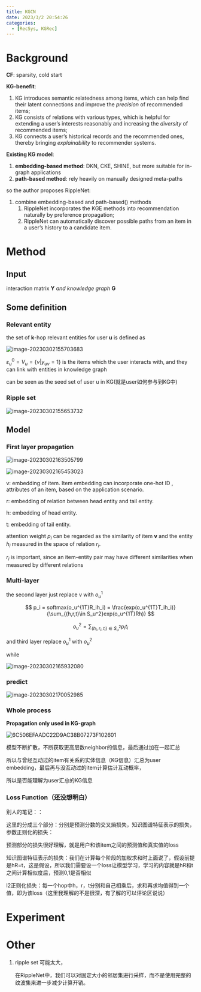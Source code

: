 ```yaml
---
title: KGCN
date: 2023/3/2 20:54:26
categories:
  - [RecSys, KGRec]
---
```



# Background

**CF**: sparsity, cold start

**KG-benefit**:

1. KG introduces semantic relatedness among items, which can help find their latent connections and improve the *precision* of recommended items; 
2. KG consists of relations with various types, which is helpful for extending a user’s interests reasonably and increasing the *diversity* of recommended items;
3. KG connects a user’s historical records and the recommended ones, thereby bringing *explainability* to recommender systems.

**Existing KG model**:

1. **embedding-based method**: DKN, CKE, SHINE, but more suitable for in-graph applications
2. **path-based method**:  rely heavily on manually designed meta-paths



so the author proposes RippleNet:

1. combine embedding-based and path-based() methods
   1. RippleNet incorporates the KGE methods into recommendation naturally by preference propagation;  
   2. RippleNet can automatically discover possible paths from an item in a user’s history to a candidate item.



# Method

## Input

interaction matrix **Y** *and knowledge graph* **G**

## Some definition

### Relevant entity

the set of  **k**-hop relevant entities for user **u** is defined as

![image-20230302155703683](https://ayimd-pic.oss-cn-guangzhou.aliyuncs.com/image-20230302155703683.png)

$\varepsilon_u^0=V_u = \{v|y_{uv}=1\}$ is the items which the user interacts with, and they can link with entities in knowledge graph

can be seen as the seed set of user u in KG(就是user如何参与到KG中)

### Ripple set

![image-20230302155653732](https://ayimd-pic.oss-cn-guangzhou.aliyuncs.com/image-20230302155653732.png)

## Model

### First layer propagation

![image-20230302163505799](https://ayimd-pic.oss-cn-guangzhou.aliyuncs.com/image-20230302163505799.png)

![image-20230302165453023](https://ayimd-pic.oss-cn-guangzhou.aliyuncs.com/image-20230302165453023.png)

v: embedding of item. Item embedding can incorporate one-hot ID , attributes of an item, based on the application scenario.

r: embedding of relation between head entity and tail entity.

h: embedding of head entity.

t: embedding of tail entity.



attention weight $p_i$ can be regarded as the similarity of item **v** and the entity $h_i$ measured in the space of relation $r_i$.

$r_i$ is important, since an item-entity pair may have different similarities when measured by different relations

### Multi-layer

the second layer just replace v with $o_u^1$


$$
p_i = softmax(o_u^{1T}R_ih_i) = \frac{exp(o_u^{1T}T_ih_i)}{\sum_{(h,r,t)\in S_u^2}exp(o_u^{1T}Rh)}
$$

$$
o_u^2 = \sum_{(h_i,r_i,t_i)\in S_u^2}p_it_i
$$

and third layer replace $o_u^1$ with $o_u^2$

while 

![image-20230302165932080](https://ayimd-pic.oss-cn-guangzhou.aliyuncs.com/image-20230302165932080.png)

### predict

![image-20230302170052985](https://ayimd-pic.oss-cn-guangzhou.aliyuncs.com/image-20230302170052985.png)

### Whole process

**Propagation only used in KG-graph**

![6C506EFAADC22D9AC38B07273F102601](https://ayimd-pic.oss-cn-guangzhou.aliyuncs.com/6C506EFAADC22D9AC38B07273F102601.png)

模型不断扩散，不断获取更高层数neighbor的信息，最后通过加在一起汇总

所以与曾经互动过的item有关系的实体信息（KG信息）汇总为user embedding，最后再与没互动过的item计算估计互动概率，

所以是否能理解为user汇总的KG信息

### Loss Function（还没想明白）









别人的笔记：：

这里的分成三个部分：分别是预测分数的交叉熵损失，知识图谱特征表示的损失，参数正则化的损失：

预测部分的损失很好理解，就是用户和该item之间的预测值和真实值的loss

知识图谱特征表示的损失：我们在计算每个阶段的加权求和时上面说了，假设前提是hR=t，这是假设，所以我们需要设一个loss让模型学习，学习的内容就是hR和t之间计算相似度后，预测0,1是否相似

l2正则化损失：每一个hop中h，r，t分别和自己相乘后，求和再求均值得到一个值，即为该loss（这里我理解的不是很深，有了解的可以评论区说说）

# Experiment



# Other

1. ripple set 可能太大，

   在RippleNet中，我们可以对固定大小的邻居集进行采样，而不是使用完整的纹波集来进一步减少计算开销。
